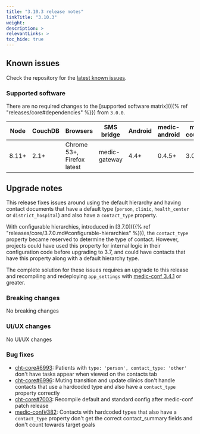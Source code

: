 ```yaml
---
title: "3.10.3 release notes"
linkTitle: "3.10.3"
weight:
description: >
relevantLinks: >
toc_hide: true
---
```


## Known issues

Check the repository for the [latest known issues](https://github.com/medic/cht-core/issues?q=is%3Aissue+label%3A%22Affects%3A+3.10.3%22).

### Supported software

There are no required changes to the [supported software matrix]({{% ref "releases/core#dependencies" %}})
 from `3.0.0`.

| Node | CouchDB | Browsers | SMS bridge | Android | medic-android | medic-couch2pg |
|----|----|----|----|----|----|---|
| 8.11+ | 2.1+ | Chrome 53+, Firefox latest | medic-gateway | 4.4+ | 0.4.5+ | 3.0+ |

## Upgrade notes

This release fixes issues around using the default hierarchy and having contact documents that have a default type (`person`, `clinic`, `health_center` or `district_hospital`) and also have a `contact_type` property.

With configurable hierarchies, introduced in [3.7.0]({{% ref "releases/core/3.7.0.md#configurable-hierarchies" %}}), the `contact_type` property became reserved to determine the type of contact.
However, projects could have used this property for internal logic in their configuration code before upgrading to 3.7, and could have contacts that have this property along with a default hierarchy type.

The complete solution for these issues requires an upgrade to this release and recompiling and redeploying `app_settings` with [medic-conf 3.4.1](https://github.com/medic/cht-conf/blob/master/release-notes.md#340) or greater.

### Breaking changes

No breaking changes

### UI/UX changes

No UI/UX changes

### Bug fixes

- [cht-core#6993](https://github.com/medic/cht-core/issues/6993): Patients with `type: 'person', contact_type: 'other'` don't have tasks appear when viewed on the contacts tab
- [cht-core#6996](https://github.com/medic/cht-core/issues/6996): Muting transition and update clinics don't handle contacts that use a hardcoded type and also have a `contact_type` property correctly
- [cht-core#7003](https://github.com/medic/cht-core/issues/7003): Recompile default and standard config after medic-conf patch release
- [medic-conf#382](https://github.com/medic/cht-conf/issues/382): Contacts with hardcoded types that also have a `contact_type` property don't get the correct contact_summary fields and don't count towards target goals
